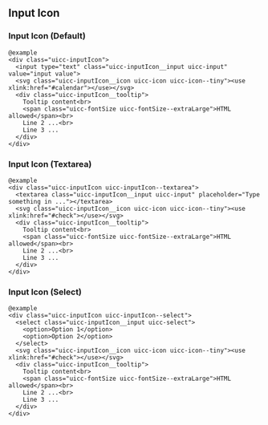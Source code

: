 ## Input Icon


### Input Icon (Default)

    @example
    <div class="uicc-inputIcon">
      <input type="text" class="uicc-inputIcon__input uicc-input" value="input value">
      <svg class="uicc-inputIcon__icon uicc-icon uicc-icon--tiny"><use xlink:href="#calendar"></use></svg>
      <div class="uicc-inputIcon__tooltip">
        Tooltip content<br>
        <span class="uicc-fontSize uicc-fontSize--extraLarge">HTML allowed</span><br>
        Line 2 ...<br>
        Line 3 ...
      </div>
    </div>
    

### Input Icon (Textarea)
    
    @example
    <div class="uicc-inputIcon uicc-inputIcon--textarea">
      <textarea class="uicc-inputIcon__input uicc-input" placeholder="Type something in ..."></textarea>
      <svg class="uicc-inputIcon__icon uicc-icon uicc-icon--tiny"><use xlink:href="#check"></use></svg>
      <div class="uicc-inputIcon__tooltip">
        Tooltip content<br>
        <span class="uicc-fontSize uicc-fontSize--extraLarge">HTML allowed</span><br>
        Line 2 ...<br>
        Line 3 ...
      </div>
    </div>

### Input Icon (Select)
    
    @example
    <div class="uicc-inputIcon uicc-inputIcon--select">
      <select class="uicc-inputIcon__input uicc-select">
        <option>Option 1</option>
        <option>Option 2</option>
      </select>
      <svg class="uicc-inputIcon__icon uicc-icon uicc-icon--tiny"><use xlink:href="#check"></use></svg>
      <div class="uicc-inputIcon__tooltip">
        Tooltip content<br>
        <span class="uicc-fontSize uicc-fontSize--extraLarge">HTML allowed</span><br>
        Line 2 ...<br>
        Line 3 ...
      </div>
    </div>
